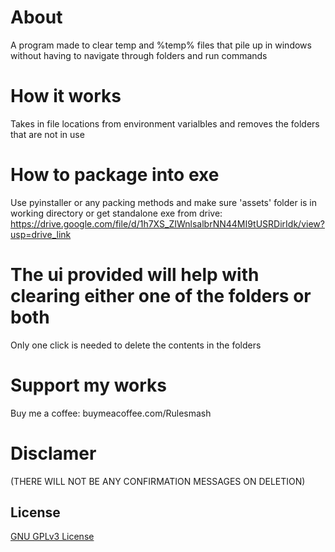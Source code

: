 # About
A program made to clear temp and %temp% files that pile up in windows without having to navigate through folders and run commands

# How it works
Takes in file locations from environment varialbles and removes the folders that are not in use

# How to package into exe
Use pyinstaller or any packing methods and make sure 'assets' folder is in working directory
or get standalone exe from drive: https://drive.google.com/file/d/1h7XS_ZIWnlsalbrNN44MI9tUSRDirIdk/view?usp=drive_link

# The ui provided will help with clearing either one of the folders or both
Only one click is needed to delete the contents in the folders

# Support my works
Buy me a coffee: buymeacoffee.com/Rulesmash

# Disclamer 
(THERE WILL NOT BE ANY CONFIRMATION MESSAGES ON DELETION)

## License
[GNU GPLv3 License](LICENSE)